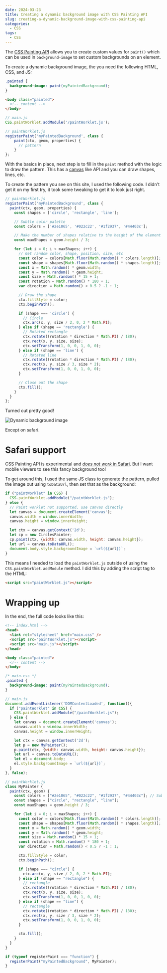 ```yaml
---
date: 2024-03-23
title: Creating a dynamic background image with CSS Painting API
slug: creating-a-dynamic-background-image-with-css-painting-api
categories: 
  - CSS
tags:
  - CSS
---
```


The [CSS Painting API](https://developer.mozilla.org/en-US/docs/Web/API/CSS_Painting_API) allows you to create custom values for `paint()` which can be used in `background-image` to set custom backgrounds on an element.

To create a dynamic background image, the you need the following HTML, CSS, and JS:

```css
.painted { 
  background-image: paint(myPaintedBackground);
}
```

```html
<body class="painted">
  <!-- content -->
</body>
```

```js
// main.js
CSS.paintWorklet.addModule('/paintWorklet.js');
```

```js
// paintWorklet.js
registerPaint('myPaintedBackground', class {
    paint(ctx, geom, properties) {
      // pattern
    }
};
```

With the basics in place, next step is to fill in the `paint` method with the logic to draw the pattern. This has a [canvas](https://developer.mozilla.org/en-US/docs/Web/API/Canvas_API) like API and you can draw shapes, lines, etc.

To create the pattern you see on this site, I used the following code. I didn't get it on my first try, it took some tweaking to get it to look just right.

```js
// paintWorklet.js
registerPaint('myPaintedBackground', class {
  paint(ctx, geom, properties) {
    const shapes = ['circle', 'rectangle', 'line'];

    // Subtle color palette
    const colors = ['#2e1065', '#022c22', '#1f2937', '#44403c']; 

    // Make the number of shapes relative to the height of the element
    const maxShapes = geom.height / 3;

    for (let i = 0; i < maxShapes; i++) {
      // Get random color, shape, position, size, etc
      const color = colors[Math.floor(Math.random() * colors.length)];
      const shape = shapes[Math.floor(Math.random() * shapes.length)];
      const x = Math.random() * geom.width;
      const y = Math.random() * geom.height;
      const size = Math.random() * 15 + 1; 
      const rotation = Math.random() * 180 + 1; 
      var direction = Math.random() < 0.5 ? -1 : 1;

      // Draw the shape
      ctx.fillStyle = color;
      ctx.beginPath();

      if (shape === 'circle') {
        // Circle
        ctx.arc(x, y, size / 2, 0, 2 * Math.PI);
      } else if (shape == 'rectangle') { 
        // Rotated rectangle
        ctx.rotate((rotation * direction * Math.PI) / 180);
        ctx.rect(x, y, size, size);
        ctx.setTransform(1, 0, 0, 1, 0, 0);
      } else if (shape == 'line') { 
        // Rotated line
        ctx.rotate((rotation * direction * Math.PI) / 180);
        ctx.rect(x, y, size / 3, size * 2);
        ctx.setTransform(1, 0, 0, 1, 0, 0);
      }

      // Close out the shape
      ctx.fill();
    }
  }
};
```

Turned out pretty good!

![Dynamic background image](background.png)

Except on safari.

# Safari support

CSS Painting API is experimental and [_does not work_ in Safari](https://caniuse.com/css-paint-api). But I want mobile viewers to see this fancy background too!

To get around this, I used the same JS class to generate the pattern, pulled the image out using `toDataUrl`, then set that as the background: 

```js 
if ("paintWorklet" in CSS) {
  CSS.paintWorklet.addModule("/paintWorklet.js");
} else {
  // Paint worklet not supported, use canvas directly
  let canvas = document.createElement('canvas');
  canvas.width = window.innerWidth;
  canvas.height = window.innerHeight;

  let ctx = canvas.getContext('2d');
  let cp = new CirclesPainter;
  cp.paint(ctx, {width: canvas.width, height: canvas.height});
  let url = canvas.toDataURL();
  document.body.style.backgroundImage = `url(${url})`;
}
```

This means I needed to load the `paintWorklet.js` outside of using the `CSS.paintWorklet.addModule` method. I did this by adding the script tag to the HTML:

```html
<script src="paintWorklet.js"></script>
```

# Wrapping up 

In the end, the full code looks like this:

```html
<!-- index.html -->
<head>
  <link rel="stylesheet" href="main.css" />
  <script src="paintWorklet.js"></script>
  <script src="main.js"></script>
</head>

<body class="painted">
  <!-- content -->
</body>
```

```css
/* main.css */
.painted { 
  background-image: paint(myPaintedBackground);
}
```

```js
// main.js
document.addEventListener('DOMContentLoaded', function(){
  if ("paintWorklet" in CSS) {
    CSS.paintWorklet.addModule("/paintWorklet.js");
  } else {
    let canvas = document.createElement('canvas');
    canvas.width = window.innerWidth;
    canvas.height = window.innerHeight;

    let ctx = canvas.getContext('2d');
    let p = new MyPainter();                                                                                                                  
    p.paint(ctx, {width: canvas.width, height: canvas.height});
    let url = canvas.toDataURL();                                                                                                                 
    let el = document.body;
    el.style.backgroundImage = `url(${url})`;
  }
}, false);
```

```js
// paintWorklet.js
class MyPainter {
  paint(ctx, geom) {
    const colors = ["#2e1065", "#022c22", "#1f2937", "#44403c"]; // Subtle color palette
    const shapes = ["circle", "rectangle", "line"];
    const maxShapes = geom.height / 3;

    for (let i = 0; i < maxShapes; i++) {
      const color = colors[Math.floor(Math.random() * colors.length)];
      const shape = shapes[Math.floor(Math.random() * shapes.length)];
      const x = Math.random() * geom.width;
      const y = Math.random() * geom.height;
      const size = Math.random() * 15 + 1;
      const rotation = Math.random() * 180 + 1;
      var direction = Math.random() < 0.5 ? -1 : 1;

      ctx.fillStyle = color;
      ctx.beginPath();

      if (shape === "circle") {
        ctx.arc(x, y, size / 2, 0, 2 * Math.PI);
      } else if (shape == "rectangle") {
        // rectangle
        ctx.rotate((rotation * direction * Math.PI) / 180);
        ctx.rect(x, y, size, size);
        ctx.setTransform(1, 0, 0, 1, 0, 0);
      } else if (shape == "line") {
        // rectangle
        ctx.rotate((rotation * direction * Math.PI) / 180);
        ctx.rect(x, y, size / 3, size * 2);
        ctx.setTransform(1, 0, 0, 1, 0, 0);
      }

      ctx.fill();
    }
  }
}

if (typeof registerPaint === "function") {
  registerPaint("myPaintedBackground", MyPainter);
}
```
